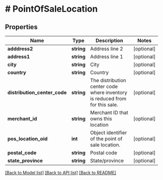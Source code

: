# # PointOfSaleLocation

## Properties

Name | Type | Description | Notes
------------ | ------------- | ------------- | -------------
**adddress2** | **string** | Address line 2 | [optional]
**address1** | **string** | Address line 1 | [optional]
**city** | **string** | City | [optional]
**country** | **string** | Country | [optional]
**distribution_center_code** | **string** | The distribution center code where inventory is reduced from for this sale. | [optional]
**merchant_id** | **string** | Merchant ID that owns this location | [optional]
**pos_location_oid** | **int** | Object identifier of the point of sale location. | [optional]
**postal_code** | **string** | Postal code | [optional]
**state_province** | **string** | State/province | [optional]

[[Back to Model list]](../../README.md#models) [[Back to API list]](../../README.md#endpoints) [[Back to README]](../../README.md)
